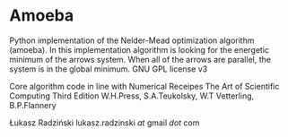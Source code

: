 # Amoeba

Python implementation of the Nelder-Mead optimization algorithm (amoeba).
In this implementation algorithm is looking for the energetic minimum of the arrows system.
When all of the arrows are parallel, the system is in the global minimum.
GNU GPL license v3

Core algorithm code in line with
Numerical Receipes
The Art of Scientific Computing
Third Edition
W.H.Press, S.A.Teukolsky,
W.T Vetterling, B.P.Flannery

Łukasz Radziński
lukasz.radzinski _at_ gmail _dot_ com
